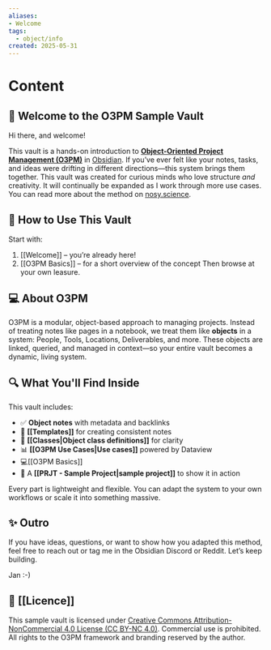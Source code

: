 ```yaml
---
aliases:
- Welcome
tags:
  - object/info
created: 2025-05-31
---
```


# Content
## 👋 Welcome to the O3PM Sample Vault

Hi there, and welcome!

This vault is a hands-on introduction to **[Object-Oriented Project Management (O3PM)](https://nosy.science/2025/05/10/object-oriented-management-in-obsidian-o3pm/)** in [Obsidian](https://obsidian.md). If you’ve ever felt like your notes, tasks, and ideas were drifting in different directions—this system brings them together.
This vault was created for curious minds who love structure *and* creativity. It will continually be expanded as I work through more use cases. 
You can read more about the method on [nosy.science](https://nosy.science/2025/05/10/object-oriented-management-in-obsidian-o3pm/).


## 🚦 How to Use This Vault

Start with:
1. [[Welcome]] – you’re already here!
2. [[O3PM Basics]] – for a short overview of the concept
Then browse at your own leasure.

## 💻 About O3PM
O3PM is a modular, object-based approach to managing projects. Instead of treating notes like pages in a notebook, we treat them like **objects** in a system: People, Tools, Locations, Deliverables, and more. These objects are linked, queried, and managed in context—so your entire vault becomes a dynamic, living system.

## 🔍 What You'll Find Inside

This vault includes:
- ✅ **Object notes** with metadata and backlinks  
- 🧩 **[[Templates]]** for creating consistent notes 
- 🧠 **[[Classes|Object class definitions]]** for clarity  
- 📊 **[[O3PM Use Cases|Use cases]]** powered by Dataview  
- 💻[[O3PM Basics]]
- 📁 A **[[PRJT - Sample Project|sample project]]** to show it in action  

Every part is lightweight and flexible. You can adapt the system to your own workflows or scale it into something massive.

## ✨ Outro

If you have ideas, questions, or want to show how you adapted this method, feel free to reach out or tag me in the Obsidian Discord or Reddit. Let’s keep building.

Jan :-)



## 📜 [[Licence]]

This sample vault is licensed under [Creative Commons Attribution-NonCommercial 4.0 License (CC BY-NC 4.0)](https://creativecommons.org/licenses/by-nc/4.0/). Commercial use is prohibited. All rights to the O3PM framework and branding reserved by the author.
